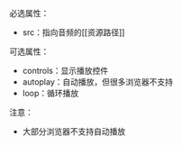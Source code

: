 必选属性：
- src：指向音频的[[资源路径]]

可选属性：
- controls：显示播放控件
- autoplay：自动播放，但很多浏览器不支持
- loop：循环播放

注意：
- 大部分浏览器不支持自动播放